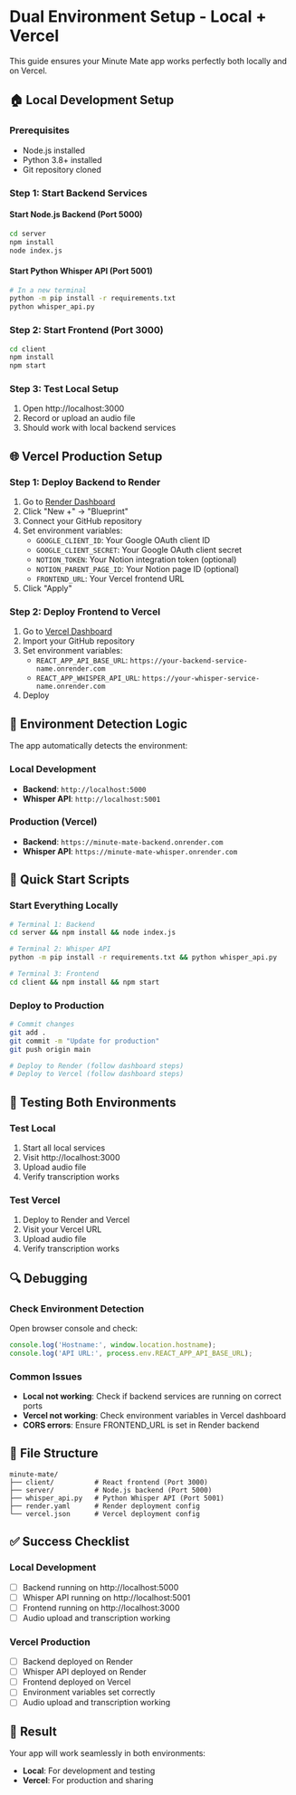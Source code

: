 # Dual Environment Setup - Local + Vercel

This guide ensures your Minute Mate app works perfectly both locally and on Vercel.

## 🏠 Local Development Setup

### Prerequisites
- Node.js installed
- Python 3.8+ installed
- Git repository cloned

### Step 1: Start Backend Services

#### Start Node.js Backend (Port 5000)
```bash
cd server
npm install
node index.js
```

#### Start Python Whisper API (Port 5001)
```bash
# In a new terminal
python -m pip install -r requirements.txt
python whisper_api.py
```

### Step 2: Start Frontend (Port 3000)
```bash
cd client
npm install
npm start
```

### Step 3: Test Local Setup
1. Open http://localhost:3000
2. Record or upload an audio file
3. Should work with local backend services

## 🌐 Vercel Production Setup

### Step 1: Deploy Backend to Render
1. Go to [Render Dashboard](https://dashboard.render.com/)
2. Click "New +" → "Blueprint"
3. Connect your GitHub repository
4. Set environment variables:
   - `GOOGLE_CLIENT_ID`: Your Google OAuth client ID
   - `GOOGLE_CLIENT_SECRET`: Your Google OAuth client secret
   - `NOTION_TOKEN`: Your Notion integration token (optional)
   - `NOTION_PARENT_PAGE_ID`: Your Notion page ID (optional)
   - `FRONTEND_URL`: Your Vercel frontend URL
5. Click "Apply"

### Step 2: Deploy Frontend to Vercel
1. Go to [Vercel Dashboard](https://vercel.com/dashboard)
2. Import your GitHub repository
3. Set environment variables:
   - `REACT_APP_API_BASE_URL`: `https://your-backend-service-name.onrender.com`
   - `REACT_APP_WHISPER_API_URL`: `https://your-whisper-service-name.onrender.com`
4. Deploy

## 🔧 Environment Detection Logic

The app automatically detects the environment:

### Local Development
- **Backend**: `http://localhost:5000`
- **Whisper API**: `http://localhost:5001`

### Production (Vercel)
- **Backend**: `https://minute-mate-backend.onrender.com`
- **Whisper API**: `https://minute-mate-whisper.onrender.com`

## 🚀 Quick Start Scripts

### Start Everything Locally
```bash
# Terminal 1: Backend
cd server && npm install && node index.js

# Terminal 2: Whisper API
python -m pip install -r requirements.txt && python whisper_api.py

# Terminal 3: Frontend
cd client && npm install && npm start
```

### Deploy to Production
```bash
# Commit changes
git add .
git commit -m "Update for production"
git push origin main

# Deploy to Render (follow dashboard steps)
# Deploy to Vercel (follow dashboard steps)
```

## 🧪 Testing Both Environments

### Test Local
1. Start all local services
2. Visit http://localhost:3000
3. Upload audio file
4. Verify transcription works

### Test Vercel
1. Deploy to Render and Vercel
2. Visit your Vercel URL
3. Upload audio file
4. Verify transcription works

## 🔍 Debugging

### Check Environment Detection
Open browser console and check:
```javascript
console.log('Hostname:', window.location.hostname);
console.log('API URL:', process.env.REACT_APP_API_BASE_URL);
```

### Common Issues
- **Local not working**: Check if backend services are running on correct ports
- **Vercel not working**: Check environment variables in Vercel dashboard
- **CORS errors**: Ensure FRONTEND_URL is set in Render backend

## 📁 File Structure
```
minute-mate/
├── client/          # React frontend (Port 3000)
├── server/          # Node.js backend (Port 5000)
├── whisper_api.py   # Python Whisper API (Port 5001)
├── render.yaml      # Render deployment config
└── vercel.json      # Vercel deployment config
```

## ✅ Success Checklist

### Local Development
- [ ] Backend running on http://localhost:5000
- [ ] Whisper API running on http://localhost:5001
- [ ] Frontend running on http://localhost:3000
- [ ] Audio upload and transcription working

### Vercel Production
- [ ] Backend deployed on Render
- [ ] Whisper API deployed on Render
- [ ] Frontend deployed on Vercel
- [ ] Environment variables set correctly
- [ ] Audio upload and transcription working

## 🎯 Result
Your app will work seamlessly in both environments:
- **Local**: For development and testing
- **Vercel**: For production and sharing 